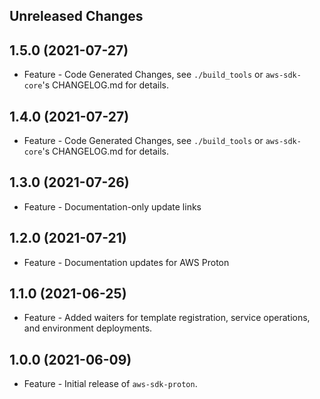 Unreleased Changes
------------------

1.5.0 (2021-07-27)
------------------

* Feature - Code Generated Changes, see `./build_tools` or `aws-sdk-core`'s CHANGELOG.md for details.

1.4.0 (2021-07-27)
------------------

* Feature - Code Generated Changes, see `./build_tools` or `aws-sdk-core`'s CHANGELOG.md for details.

1.3.0 (2021-07-26)
------------------

* Feature - Documentation-only update links

1.2.0 (2021-07-21)
------------------

* Feature - Documentation updates for AWS Proton

1.1.0 (2021-06-25)
------------------

* Feature - Added waiters for template registration, service operations, and environment deployments.

1.0.0 (2021-06-09)
------------------

* Feature - Initial release of `aws-sdk-proton`.

